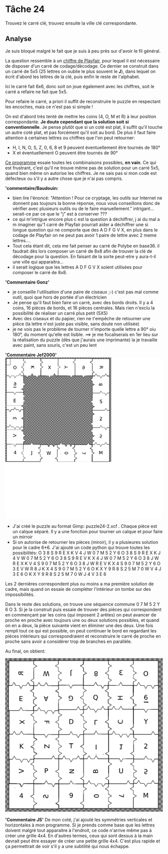 # Tâche 24

Trouvez le carré clé, trouvez ensuite la ville clé correspondante.


## Analyse

Je suis bloqué malgré le fait que je suis à peu près sur d'avoir le fil général.

La question ressemble à un [chiffre de Playfair](https://fr.wikipedia.org/wiki/Chiffre_de_Playfair), pour lequel il est nécessaire de disposer d'un carré de codage/décodage. Ce dernier se construit dans un carré de 5x5 (25 lettres on oublie le plus souvent le **J**), dans lequel on écrit d'abord les lettres de la clé, puis enfin le reste de l'alphabet.

Ici le carré fait 6x6, donc soit on joue également avec les chiffres, soit le carré a refaire ne fait que 5x5.

Pour refaire le carré, a priori il suffit de reconstruire le puzzle en respectant les encoches, mais ce n'est pas si simple !

On est d'abord très tenté de mettre les coins (4, O, M et R) à leur position correspondante. **Je doute cependant que la solution soit si conventionnelle**. Je pense plutôt que si un coté est plat, il suffit qu'il touche un autre coté plat, et pas forcément qu'il soit au bord. De plus il faut faire attention à certaines lettres ou chiffres que l'on peut retourner:

* H, I, N, O, S, Z, 0, 6, 8 et 9 peuvent éventuellement être tournés de 180°
* X et éventuellement O peuvent être tournés de 90°

[Ce programme](./../code/P24.py) essaie toutes les combinaisons possibles, **en vain**. Ce qui est frustrant, c'est qu'il ne trouve même pas de solution pour un carré 5x5, quand bien même on autorise les chiffres. Je ne sais pas si mon code est défecteux ou s'il y a autre chose que je n'ai pas compris.

**'commentaire/Baudouin:**
* bien lire l'énoncé: "Attention ! Pour ce cryptage, les outils sur Internet ne donnent pas toujours la bonne réponse, nous vous
conseillons donc de vérifier avec plusieurs outils ou de le faire manuellement."
intrigant... serait-ce par ce que le "j" est à conserver ???
* ce qui m'intrigue encore plus c est la question à déchiffrer, j ai du mal a m imaginer qu'1 carré de Playfair pourrait aider a déchiffrer une si longue question qui ne comporte que des A D F G V X, en plus dans le codage de Playfair on ne peut pas avoir 1 paire de lettre avec 2 meme lettres....
* Tout cela étant dit, cela me fait penser au carré de Polybe en base36. il faudrait dès lors composer un carré de 8x8 afin de trouver la clé de décodage pour la question. En faisant de la sorte peut-etre y aura-t-il une ville qui apparaitra... 
* il serait logique que les lettres A D F G V X soient utilisées pour composer le carré de 8x8.


**'Commentaire Gonz'**
* je conseille l'utilisation d'une paire de ciseaux ;-) c'est pas mal comme outil, quoi que hors de portée d'un électricien
* Je pense qu'il faut bien faire un carré, avec des bords droits. Il  y a 4 coins, 16 pièces de bords, et 16 pièces centrales. Mais rien n'exclu la possibilité de réaliser un carré plus petit (5X5)
* Avec des ciseaux et du papier, rien ne t'empêche de retourner une pièce (la lettre n'est juste pas visible, sans doute non utilisée)
* je ne vois pas le problème de tourner n'importe quelle lettre a 90° oiu 180°, du moment qu'elle est lisible.
==> je me focaliserais en 1er lieu sur la réalisation du puzzle (dès que j'aurais une imprimante) la je travaille avec paint, sans souris, c'est un peu lent

**'Commentaire Jef2000'**
![puzzle24-2.png](puzzle24-2.png)
* J'ai créé le puzzle au format Gimp: puzzle24-2.xcf . Chaque pièce est un calque séparé. Il y a une fonction pour tourner un calque et pour faire un mirroir
* Si on autorise de retourner les pièces (miroir), il y a plusieures solution pour le cadre 6*6. J'ai ajouté un code python qui trouve toutes les possibilités:
    O 3 8 S 9 R E X K V 4 J W 0 7 M 5 2 Y 6
    O 3 8 S 9 R E X K J 4 V W 0 7 M 5 2 Y 6
    O 3 8 S 9 R E V K X 4 J W 0 7 M 5 2 Y 6
    O 3 8 J W R E X K V 4 S 9 0 7 M 5 2 Y 6
    O 3 8 J W R E V K X 4 S 9 0 7 M 5 2 Y 6
    O 3 E V W R 8 J K X 4 S 9 0 7 M 5 2 Y 6
    O K X Y 9 R 8 S 2 5 M 7 0 W V 4 J 3 E 6
    O K X Y 9 R 8 S 2 5 M 7 0 W J 4 V 3 E 6


Les 2 dernières correspondent plus ou moins a ma première solution de cadre, mais quand on essaie  de compléter l'intérieur  on tombe sur des impossibilités.

Dans le reste des solutions, on trouve une séquence commune 0 7 M 5 2 Y 6 O 3. Si je la construit puis essaie de trouver des pièces qui correspondent en commençant par les coins (qui imposent  2 arêtes) on peut  avancer  de proche en proche avec toujours une ou deux solutions possibles, et quand on en a deux, la pièce suivante vient en éliminer une des deux. Une fois rempli tout ce qui est possible, on peut continuer le bord en regardant les pièces intérieurs qui correspondraient et reconstruire le carré de proche  en proche sans avoir a considérer trop de branches en parallèle.

Au final, on obtient:

![puzzle24-4.png](puzzle24-4.png)

**'Commentaire JS'**
De mon coté, j'ai ajouté les symmétries verticales et horizontales à mon programme. Si je prends comme base que les lettres doivent malgré tout apparaitre à l'endroit, ce code n'arrive même pas à créer une grille 4x4. En d'autres termes, ceux qui sont dessus à la main devrait peut être essayer de créer une petite grille 4x4. C'est plus rapide et ça permettrait de voir s'il y a une subtilité qui nous échappe.


